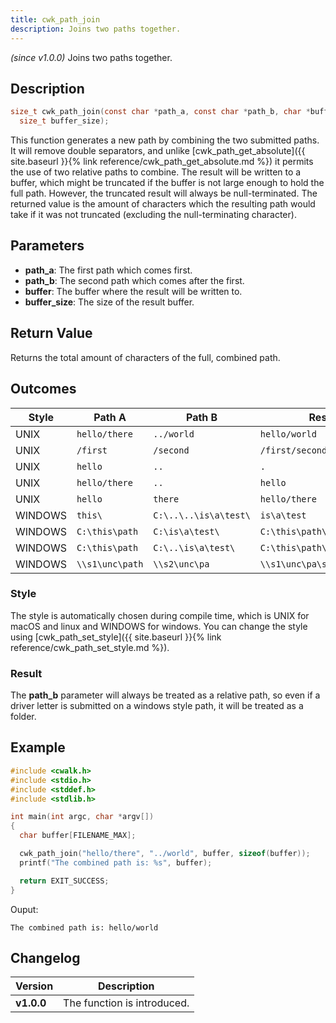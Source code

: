 ```yaml
---
title: cwk_path_join
description: Joins two paths together.
---
```


_(since v1.0.0)_
Joins two paths together.

## Description
```c
size_t cwk_path_join(const char *path_a, const char *path_b, char *buffer,
  size_t buffer_size);
```

This function generates a new path by combining the two submitted paths. It will remove double separators, and unlike [cwk_path_get_absolute]({{ site.baseurl }}{% link reference/cwk_path_get_absolute.md %}) it permits the use of two relative paths to combine. The result will be written to a buffer, which might be truncated if the buffer is not large enough to hold the full path. However, the truncated result will always be null-terminated. The returned value is the amount of characters which the resulting path would take if it was not truncated (excluding the null-terminating character).

## Parameters
 * **path_a**: The first path which comes first.
 * **path_b**: The second path which comes after the first.
 * **buffer**: The buffer where the result will be written to.
 * **buffer_size**: The size of the result buffer.

## Return Value
Returns the total amount of characters of the full, combined path.

## Outcomes

| Style   | Path A                | Path B                  | Result                                 |
|---------|-----------------------|-------------------------|----------------------------------------|
| UNIX    | ``hello/there``       | ``../world``            | ``hello/world``                        |
| UNIX    | ``/first``            | ``/second``             | ``/first/second``                      |
| UNIX    | ``hello``             | ``..``                  | ``.``                                  |
| UNIX    | ``hello/there``       | ``..``                  | ``hello``                              |
| UNIX    | ``hello``             | ``there``               | ``hello/there``                        |
| WINDOWS | ``this\``             | ``C:\..\..\is\a\test\`` | ``is\a\test``                          |
| WINDOWS | ``C:\this\path``      | ``C:\is\a\test\``       | ``C:\this\path\C:\is\a\test``          |
| WINDOWS | ``C:\this\path``      | ``C:\..\is\a\test\``    | ``C:\this\path\is\a\test``             |
| WINDOWS | ``\\s1\unc\path``     | ``\\s2\unc\pa``         | ``\\s1\unc\pa\s2\unc\path``            |

### Style
The style is automatically chosen during compile time, which is
UNIX for macOS and linux and WINDOWS for windows. You can change the style
using [cwk_path_set_style]({{ site.baseurl }}{% link reference/cwk_path_set_style.md %}).

### Result
The **path_b** parameter will always be treated as a relative path, so even if
a driver letter is submitted on a windows style path, it will be treated as a
folder.

## Example
```c
#include <cwalk.h>
#include <stdio.h>
#include <stddef.h>
#include <stdlib.h>

int main(int argc, char *argv[])
{
  char buffer[FILENAME_MAX];

  cwk_path_join("hello/there", "../world", buffer, sizeof(buffer));
  printf("The combined path is: %s", buffer);

  return EXIT_SUCCESS;
}
```

Ouput:
```
The combined path is: hello/world
```

## Changelog

| Version    | Description                                            |
|------------|--------------------------------------------------------|
| **v1.0.0** | The function is introduced.                            |

